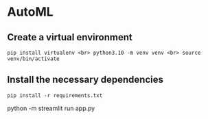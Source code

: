 # AutoML

## Create a virtual environment
``pip install virtualenv <br>
python3.10 -m venv venv <br>
source venv/bin/activate``

## Install the necessary dependencies
`pip install -r requirements.txt`


python -m streamlit run app.py
